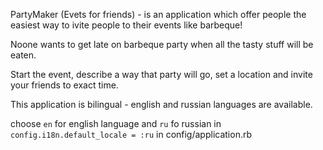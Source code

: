 PartyMaker (Evets for friends) - is an application which offer people the easiest way to ivite people to their events like barbeque!

Noone wants to get late on barbeque party when all the tasty stuff will be eaten.

Start the event, describe a way that party will go, set a location and invite your friends to exact time.

This application is bilingual - english and russian languages are available.

choose `en` for english language and `ru` fo russian in `config.i18n.default_locale = :ru` in config/application.rb
